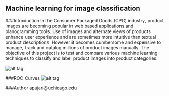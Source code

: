 ## Machine learning for image classification

###Introduction
In the Consumer Packaged Goods (CPG) industry, product images are becoming popular in web based applications and planogramming tools. Use of  images and alternate views of products enhance user experience and are sometimes more intuitive than textual product descriptions. However it becomes cumbersome and expensive to manage, track and catalog millions of product images manually. The objective of this project is to test and compare various machine learning techniques to classify and label product images into product categories.  

![alt tag](https://github.com/pujari/imageclassifier/blob/master/figure1.png)

###ROC Curves
![alt tag](https://github.com/pujari/imageclassifier/blob/master/figure2.png)

###Author
apujari@uchicago.edu
